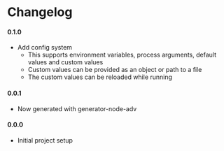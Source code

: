 # Changelog

#### 0.1.0
  - Add config system
    - This supports environment variables, process arguments, default values and custom values
    - Custom values can be provided as an object or path to a file
    - The custom values can be reloaded while running

#### 0.0.1
  - Now generated with generator-node-adv

#### 0.0.0
  - Initial project setup
